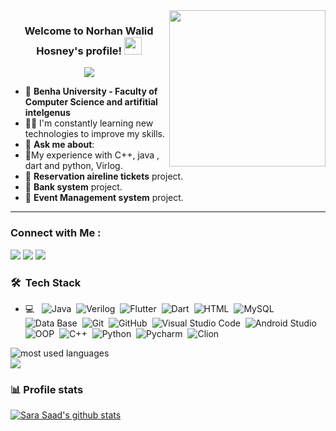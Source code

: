 
<img width="250" align="right" src="https://c.tenor.com/_DOBjnGspYAAAAAM/code-coding.gif">

<h3 align="center">
  Welcome to Norhan Walid Hosney's profile!
  <img src="https://media.giphy.com/media/hvRJCLFzcasrR4ia7z/giphy.gif" width="28">
</h3>

<!-- Typing SVG by DenverCoder1 - https://github.com/DenverCoder1/readme-typing-svg -->
<p align="center">
  <a href="https://github.com/DenverCoder1/readme-typing-svg"><img src="https://readme-typing-svg.herokuapp.com/?lines=Flutter%20Developer;Always%20learning%20new%20things&font=Fira%20Code&center=true&width=440&height=45&color=f75c7e&vCenter=true&size=22"></a>
</p> 

- 🏢 **Benha University - Faculty of Computer Science and artifitial intelgenus**
- 👨‍💻 I'm constantly learning new technologies to improve my skills.
- 💬 **Ask me about**:
- 🎯My experience with  C++, java , dart and python, Virlog.
- 🎯 **Reservation aireline tickets** project.
- 🎯 **Bank system** project.
- 🎯 **Event Management system** project.
  
--- 
### Connect with Me :

<a href="https://www.linkedin.com/in/norhan-walid-a87852273/" target="_blank"><img src="https://img.shields.io/badge/-Norhan%20Walid-0077B5?style=for-the-badge&logo=Linkedin&logoColor=white"/></a>
<a href="https://codeforces.com/profile/Nopav"><img src="https://img.shields.io/badge/-Norhan%20Walid-0077B5?style=for-the-badge&logo=Codforces&logoColor=white"/></a>
<a href="http://t.me/Nopavv" target="_blank"><img src="https://img.shields.io/badge/-Norhan%20Walid-0077B5?style=for-the-badge&logo=Telegram&logoColor=white"/></a>


### 🛠 &nbsp;Tech Stack
- 💻 &nbsp;
![Java](https://img.shields.io/badge/-java-05122A?style=flat&logo=java)&nbsp;
![Verilog](https://img.shields.io/badge/-Verilog-05122A?style=flat&logo=Verilog&logoColor=007ACC)&nbsp;
![Flutter](https://img.shields.io/badge/-Flutter-05122A?style=flat&logo=Flutter)&nbsp;
![Dart](https://img.shields.io/badge/-Dart-05122A?style=flat&logo=Dart&logoColor=563D7C)&nbsp;
![HTML](https://img.shields.io/badge/-HTML-05122A?style=flat&logo=HTML5)&nbsp;
![MySQL](https://img.shields.io/badge/-MySQL-05122A?style=flat&logo=MySQL)
![Data Base](https://img.shields.io/badge/-Data%20Base-05122A?style=flat&logo=Data-Base&logoColor=339933)&nbsp;
![Git](https://img.shields.io/badge/-Git-05122A?style=flat&logo=git)&nbsp;
![GitHub](https://img.shields.io/badge/-GitHub-05122A?style=flat&logo=github)&nbsp;
![Visual Studio Code](https://img.shields.io/badge/-Visual%20Studio%20Code-05122A?style=flat&logo=visual-studio-code&logoColor=007ACC)&nbsp;
![Android Studio](https://img.shields.io/badge/-Android%20Studio-05122A?style=flat&logo=Android%20Studio)&nbsp;
![OOP](https://img.shields.io/badge/-OOP-05122A?style=flat&logo=OOP)&nbsp;
![C++](https://img.shields.io/badge/-C++-05122A?style=flat&logo=C++)&nbsp;
![Python](https://img.shields.io/badge/-Python%20-05122A?style=flat&logo=python)&nbsp;
![Pycharm](https://img.shields.io/badge/-Pycharm-05122A?style=flat&logo=Pycharm)&nbsp;
![Clion](https://img.shields.io/badge/-Clion-05122A?style=flat&logo=Clion)&nbsp;



<img align="left" src="https://github-readme-stats.vercel.app/api/top-langs?username=SaraSaad&show_icons=true&locale=en&layout=compact&theme=radical" alt="most used languages" />
<br>
<a href="https://komarev.com/ghpvc/?username=SaraSaad&style=for-the-badge">
    <img src="https://komarev.com/ghpvc/?username=SaraSaad&style=for-the-badge">
</a>

### 📊 Profile stats

[![Sara Saad's github stats](https://github-readme-stats.vercel.app/api?username=SaraSaad&show_icons=true&title_color=fff&icon_color=79ff97&text_color=9f9f9f&bg_color=151515)]([https://github.com/Hagershohieb/github-readme](https://github.com/SaraSaadMohamud/SaraSaadMohamud/edit/main/README.md)-stats)
